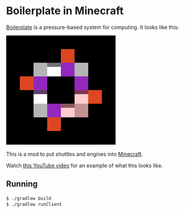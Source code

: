 # Boilerplate in Minecraft

[Boilerplate](https://github.com/josephg/boilerplate) is a pressure-based system for
computing. It looks like this:

![sweet gifs](https://raw.githubusercontent.com/josephg/boilerplate-gif/master/4spin.gif)

This is a mod to put shuttles and engines into [Minecraft](http://minecraft.net/).

Watch [this YouTube video](https://www.youtube.com/watch?v=pWflJ0JvBdE) for an
example of what this looks like.

## Running

    $ ./gradlew build
    $ ./gradlew runClient
